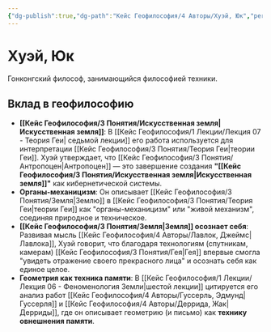 ```yaml
---
{"dg-publish":true,"dg-path":"Кейс Геофилософия/4 Авторы/Хуэй, Юк","permalink":"/kejs-geofilosofiya/4-avtory/huej-yuk/","dgShowLocalGraph":true}
---
```


# Хуэй, Юк

Гонконгский философ, занимающийся философией техники.

## Вклад в геофилософию
- **[[Кейс Геофилософия/3 Понятия/Искусственная земля\|Искусственная земля]]**: В [[Кейс Геофилософия/1 Лекции/Лекция 07 - Теория Геи\| седьмой лекции]] его работа используется для интерпретации [[Кейс Геофилософия/3 Понятия/Теория Геи\|теории Геи]]. Хуэй утверждает, что [[Кейс Геофилософия/3 Понятия/Антропоцен\|Антропоцен]] — это завершение создания **"[[Кейс Геофилософия/3 Понятия/Искусственная земля\|Искусственная земля]]"** как кибернетической системы.
- **Органы-механицизм**: Он описывает [[Кейс Геофилософия/3 Понятия/Земля\|Землю]] в [[Кейс Геофилософия/3 Понятия/Теория Геи\|теории Геи]] как "органы-механицизм" или "живой механизм", соединяя природное и техническое.
- **[[Кейс Геофилософия/3 Понятия/Земля\|Земля]] осознает себя**: Развивая мысль [[Кейс Геофилософия/4 Авторы/Лавлок, Джеймс\|Лавлока]], Хуэй говорит, что благодаря технологиям (спутникам, камерам) [[Кейс Геофилософия/3 Понятия/Гея\|Гея]] впервые смогла "увидеть отражение своего прекрасного лица" и осознать себя как единое целое.
- **Геометрия как техника памяти**: В [[Кейс Геофилософия/1 Лекции/Лекция 06 - Феноменология Земли\|шестой лекции]] цитируется его анализ работ [[Кейс Геофилософия/4 Авторы/Гуссерль, Эдмунд\|Гуссерля]] и [[Кейс Геофилософия/4 Авторы/Деррида, Жак\|Дерриды]], где он описывает геометрию (и письмо) как **технику овнешнения памяти**.